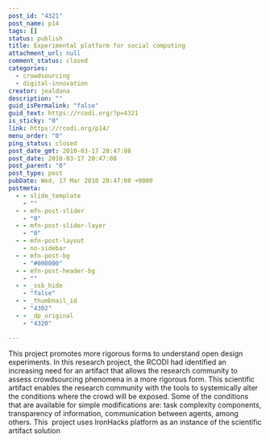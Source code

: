 ```yaml
---
post_id: "4321"
post_name: p14
tags: []
status: publish
title: Experimental platform for social computing
attachment_url: null
comment_status: closed
categories:
  - crowdsourcing
  - digital-innovation
creator: jealdana
description: ""
guid_isPermalink: "false"
guid_text: https://rcodi.org/?p=4321
is_sticky: "0"
link: https://rcodi.org/p14/
menu_order: "0"
ping_status: closed
post_date_gmt: 2010-03-17 20:47:08
post_date: 2010-03-17 20:47:08
post_parent: "0"
post_type: post
pubDate: Wed, 17 Mar 2010 20:47:08 +0000
postmeta:
  - - slide_template
    - ""
  - - mfn-post-slider
    - "0"
  - - mfn-post-slider-layer
    - "0"
  - - mfn-post-layout
    - no-sidebar
  - - mfn-post-bg
    - "#000000"
  - - mfn-post-header-bg
    - ""
  - - _ssb_hide
    - "false"
  - - _thumbnail_id
    - "4302"
  - - _dp_original
    - "4320"

---
```

This project promotes more rigorous forms to understand open design experiments.
In this research project, the RCODI had identified an increasing need for an artifact that allows the research community to assess crowdsourcing phenomena in a more rigorous form. This scientific artifact enables the research community with the tools to systemically alter the conditions where the crowd will be exposed. Some of the conditions that are available for simple modifications are: task complexity components, transparency of information, communication between agents, among others. This  project uses IronHacks platform as an instance of the scientific artifact solution
